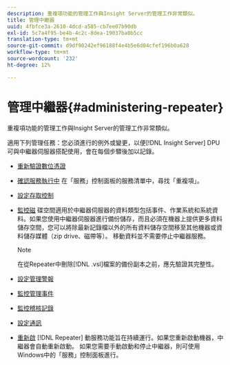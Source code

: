 ```yaml
---
description: 重複項功能的管理工作與Insight Server的管理工作非常類似。
title: 管理中繼器
uuid: 4fbfce3a-2610-4dcd-a585-cb7ee07b90db
exl-id: 5c7a4f95-be4b-4c2c-8dea-19037ba0b5cc
translation-type: tm+mt
source-git-commit: d9df90242ef96188f4e4b5e6d04cfef196b0a628
workflow-type: tm+mt
source-wordcount: '232'
ht-degree: 12%

---
```


# 管理中繼器{#administering-repeater}

重複項功能的管理工作與Insight Server的管理工作非常類似。

適用下列管理任務：您必須進行的例外或變更，以便[!DNL Insight Server] DPU可與中繼器伺服器搭配使用，會在每個步驟後加以記錄。

* [重新驗證數位憑證](../../../home/c-inst-svr/c-admin-inst-svr/c-reval-dgtl-cert.md#concept-f0020a6f0d6f477099b7a8f0b6e2944c)
* [確認服務執行中](../../../home/c-inst-svr/c-admin-inst-svr/c-cfrm-svc-rng.md#concept-15b046e92d254bbd95dec829abc76677) 在「服務」控制面板的服務清單中，尋找「重複項」。

* [設定存取控制](../../../home/c-inst-svr/c-admin-inst-svr/c-config-acs-ctrl/c-config-acs-ctrl.md#concept-ac385e870dbe4b57a72bf7266b60f93d)
* [監控磁](../../../home/c-inst-svr/c-admin-inst-svr/c-mntr-disk-spc/c-mntr-disk-spc.md#concept-a83447e44f4e47aba282328be395a0d4) 碟空間適用於中繼器伺服器的資料類型包括事件、作業系統和系統資料。如果您使用中繼器伺服器進行備份儲存，而且必須在機器上提供更多資料儲存空間，您可以將除最新記錄檔以外的所有資料儲存空間移至其他機器或資料儲存媒體（zip drive、磁帶等）。 移動資料並不需要停止中繼器服務。

   >[!NOTE]
   >
   >在從Repeater中刪除[!DNL .vsl]檔案的備份副本之前，應先驗證其完整性。

* [設定管理警報](../../../home/c-inst-svr/c-admin-inst-svr/t-config-adm-alrts.md#task-0858f588da4941aa9d4952f6592681aa)
* [監控管理事件](../../../home/c-inst-svr/c-admin-inst-svr/t-mntr-adm-evts.md#task-4c78325b3e6e4dde8fa94c1896e19e34)
* [監控稽核記錄](../../../home/c-inst-svr/c-admin-inst-svr/t-mntr-adt-lgs.md#task-5dd9830424fe440ea1369215a1aca231)
* [設定通訊](../../../home/c-inst-svr/c-admin-inst-svr/t-config-com.md#task-471305ecf7a644789a288f93c42514ec)
* [重新啟](../../../home/c-inst-svr/c-admin-inst-svr/t-rest-svc.md#task-97f97f1019bc440080ab2fddfdc04c74)  [!DNL Repeater] 動服務功能旨在持續運行。如果您重新啟動機器，中繼器會自動重新啟動。 如果您需要手動啟動和停止中繼器，則可使用Windows中的「服務」控制面板進行。
